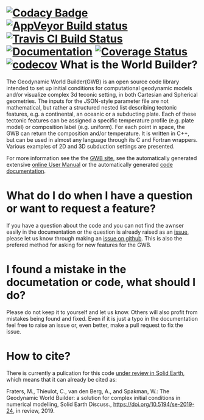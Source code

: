[![Codacy Badge](https://api.codacy.com/project/badge/Grade/a047af8dae6e498b8900d0ccdd2b726b)](https://www.codacy.com/app/MFraters/WorldBuilder?utm_source=github.com&amp;utm_medium=referral&amp;utm_content=GeodynamicWorldBuilder/WorldBuilder&amp;utm_campaign=Badge_Grade)
[![AppVeyor Build status](https://ci.appveyor.com/api/projects/status/8amaw31qwwlo33vs?svg=true)](https://ci.appveyor.com/project/MFraters/worldbuilder)
[![Travis CI Build Status](https://travis-ci.org/GeodynamicWorldBuilder/WorldBuilder.svg?branch=master)](https://travis-ci.org/GeodynamicWorldBuilder/WorldBuilder)
[![Documentation](https://codedocs.xyz/GeodynamicWorldBuilder/WorldBuilder.svg)](https://codedocs.xyz/GeodynamicWorldBuilder/WorldBuilder/index.html)
[![Coverage Status](https://coveralls.io/repos/github/GeodynamicWorldBuilder/WorldBuilder/badge.svg?branch=master)](https://coveralls.io/github/GeodynamicWorldBuilder/WorldBuilder?branch=master)
[![codecov](https://codecov.io/gh/GeodynamicWorldBuilder/WorldBuilder/branch/master/graph/badge.svg)](https://codecov.io/gh/GeodynamicWorldBuilder/WorldBuilder)
What is the World Builder?
========================
The Geodynamic World Builder(GWB) is an open source code library intended to set up initial conditions for computational geodynamic models and/or visualize complex 3d teconic setting, in both Cartesian and Spherical geometries. The inputs for the JSON-style parameter file are not mathematical, but rather a structured nested list describing tectonic features, e.g. a continental, an oceanic or a subducting plate. Each of these tectonic features can be assigned a specific temperature profile (e.g. plate model) or composition label (e.g. uniform). For each point in space, the GWB can return the composition and/or temperature. It is written in C++, but can be used in almost any language through its C and Fortran wrappers. Various examples of 2D and 3D subduction settings are presented. 

For more information see the the [GWB site](https://geodynamicworldbuilder.github.io/), see the automatically generated extensive [online User Manual](https://mennofraters.eu/GWB/manual.pdf) or the automatically generated [code documentation](https://codedocs.xyz/GeodynamicWorldBuilder/WorldBuilder/index.html). 

What do I do when I have a question or want to request a feature?
=================================================================
If you have a question about the code and you can not find the awnser easily in the documentation or the question is already raised as an [issue](https://github.com/GeodynamicWorldBuilder/WorldBuilder/issues), please let us know through making an [issue on github](https://github.com/GeodynamicWorldBuilder/WorldBuilder/issues/new). This is also the prefered method for asking for new features for the GWB.

I found a mistake in the documetation or code, what should I do?
===============================================================
Please do not keep it to yourself and let us know. Others will also profit from mistakes being found and fixed. Even if it is just a typo in the documentation feel free to raise an issue or, even better, make a pull request to fix the issue.

How to cite?
================
There is currently a pulication for this code [under review in Solid Earth](https://www.solid-earth-discuss.net/se-2019-24/), which means that it can already be cited as:

Fraters, M., Thieulot, C., van den Berg, A., and Spakman, W.: The Geodynamic World Builder: a solution for complex initial conditions in numerical modelling, Solid Earth Discuss., https://doi.org/10.5194/se-2019-24, in review, 2019. 
